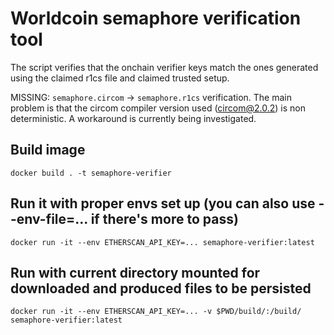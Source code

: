 # Worldcoin semaphore verification tool

The script verifies that the onchain verifier keys match the ones generated using the claimed r1cs file and claimed trusted setup.

MISSING: `semaphore.circom` -> `semaphore.r1cs` verification. The main problem is that the circom compiler version used (circom@2.0.2) is non deterministic. A workaround is currently being investigated.

## Build image

`docker build . -t semaphore-verifier`

## Run it with proper envs set up (you can also use --env-file=... if there's more to pass)

`docker run -it --env ETHERSCAN_API_KEY=... semaphore-verifier:latest`

## Run with current directory mounted for downloaded and produced files to be persisted

`docker run -it --env ETHERSCAN_API_KEY=... -v $PWD/build/:/build/ semaphore-verifier:latest`
